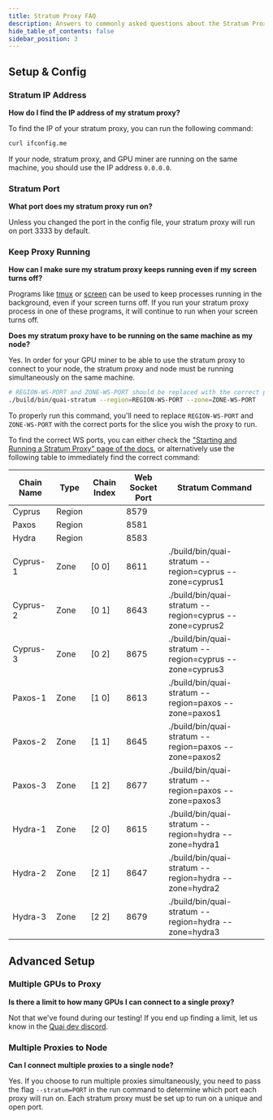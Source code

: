 ```yaml
---
title: Stratum Proxy FAQ
description: Answers to commonly asked questions about the Stratum Proxy.
hide_table_of_contents: false
sidebar_position: 3
---
```


## Setup & Config

### Stratum IP Address

**How do I find the IP address of my stratum proxy?**

To find the IP of your stratum proxy, you can run the following command:

```bash
curl ifconfig.me
```

If your node, stratum proxy, and GPU miner are running on the same machine, you should use the IP address `0.0.0.0`.

### Stratum Port

**What port does my stratum proxy run on?**

Unless you changed the port in the config file, your stratum proxy will run on port 3333 by default.

### Keep Proxy Running

**How can I make sure my stratum proxy keeps running even if my screen turns off?**

Programs like [tmux](https://github.com/tmux/tmux/wiki) or [screen](https://www.gnu.org/software/screen/manual/screen.html) can be used to keep processes running in the background, even if your screen turns off. If you run your stratum proxy process in one of these programs, it will continue to run when your screen turns off.

**Does my stratum proxy have to be running on the same machine as my node?**

Yes. In order for your GPU miner to be able to use the stratum proxy to connect to your node, the stratum proxy and node must be running simultaneously on the same machine.

```bash
# REGION-WS-PORT and ZONE-WS-PORT should be replaced with the correct ports.
./build/bin/quai-stratum --region=REGION-WS-PORT --zone=ZONE-WS-PORT
```

To properly run this command, you'll need to replace `REGION-WS-PORT` and `ZONE-WS-PORT` with the correct ports for the slice you wish the proxy to run.

To find the correct WS ports, you can either check the ["Starting and Running a Stratum Proxy" page of the docs](./run-stratum.md#run), or alternatively use the following table to immediately find the correct command:

| Chain Name | Type   | Chain Index | Web Socket Port | Stratum Command                                         |
| ---------- | ------ | ----------- | --------------- | ------------------------------------------------------- |
| Cyprus     | Region |             | 8579            |                                                         |
| Paxos      | Region |             | 8581            |                                                         |
| Hydra      | Region |             | 8583            |                                                         |
| Cyprus-1   | Zone   | [0 0]       | 8611            | ./build/bin/quai-stratum --region=cyprus --zone=cyprus1 |
| Cyprus-2   | Zone   | [0 1]       | 8643            | ./build/bin/quai-stratum --region=cyprus --zone=cyprus2 |
| Cyprus-3   | Zone   | [0 2]       | 8675            | ./build/bin/quai-stratum --region=cyprus --zone=cyprus3 |
| Paxos-1    | Zone   | [1 0]       | 8613            | ./build/bin/quai-stratum --region=paxos --zone=paxos1   |
| Paxos-2    | Zone   | [1 1]       | 8645            | ./build/bin/quai-stratum --region=paxos --zone=paxos2   |
| Paxos-3    | Zone   | [1 2]       | 8677            | ./build/bin/quai-stratum --region=paxos --zone=paxos3   |
| Hydra-1    | Zone   | [2 0]       | 8615            | ./build/bin/quai-stratum --region=hydra --zone=hydra1   |
| Hydra-2    | Zone   | [2 1]       | 8647            | ./build/bin/quai-stratum --region=hydra --zone=hydra2   |
| Hydra-3    | Zone   | [2 2]       | 8679            | ./build/bin/quai-stratum --region=hydra --zone=hydra3   |

## Advanced Setup

### Multiple GPUs to Proxy

**Is there a limit to how many GPUs I can connect to a single proxy?**

Not that we've found during our testing! If you end up finding a limit, let us know in the [Quai dev discord](https://discord.gg/s8y8asPwNC).

### Multiple Proxies to Node

**Can I connect multiple proxies to a single node?**

Yes. If you choose to run multiple proxies simultaneously, you need to pass the flag `--stratum=PORT` in the run command to determine which port each proxy will run on. Each stratum proxy must be set up to run on a unique and open port.
